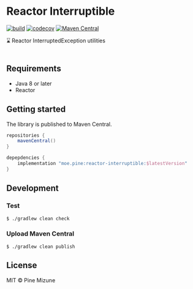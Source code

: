 # Reactor Interruptible
[![build](https://github.com/pine/reactor-interruptible/actions/workflows/build.yml/badge.svg)](https://github.com/pine/reactor-interruptible/actions/workflows/build.yml)
[![codecov](https://codecov.io/gh/pine/reactor-interruptible/branch/main/graph/badge.svg?token=BdEE5ZTyZm)](https://codecov.io/gh/pine/reactor-interruptible)
[![Maven Central](https://img.shields.io/maven-central/v/moe.pine/reactor-interruptible)](https://search.maven.org/artifact/moe.pine/reactor-interruptible)

:hourglass: Reactor InterruptedException utilities
<br>
<br>

## Requirements

- Java 8 or later
- Reactor

## Getting started
The library is published to Maven Central.

```gradle
repositories {
    mavenCentral()
}

depepdencies {
    implementation "moe.pine:reactor-interruptible:$latestVersion"
}
```

## Development
### Test

```
$ ./gradlew clean check
```

### Upload Maven Central

```
$ ./gradlew clean publish
```

## License
MIT &copy; Pine Mizune
